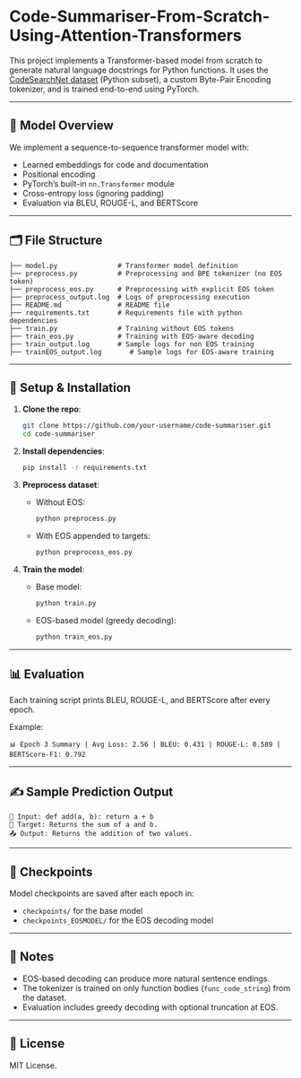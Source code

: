 # Code-Summariser-From-Scratch-Using-Attention-Transformers

This project implements a Transformer-based model from scratch to generate natural language docstrings for Python functions. It uses the [CodeSearchNet dataset](https://huggingface.co/datasets/code_search_net) (Python subset), a custom Byte-Pair Encoding tokenizer, and is trained end-to-end using PyTorch.

---

## 🧠 Model Overview

We implement a sequence-to-sequence transformer model with:
- Learned embeddings for code and documentation
- Positional encoding
- PyTorch’s built-in `nn.Transformer` module
- Cross-entropy loss (ignoring padding)
- Evaluation via BLEU, ROUGE-L, and BERTScore

---

## 🗂 File Structure

```
├── model.py               # Transformer model definition
├── preprocess.py          # Preprocessing and BPE tokenizer (no EOS token)
├── preprocess_eos.py      # Preprocessing with explicit EOS token
├── preprocess_output.log  # Logs of preprocessing execution
├── README.md              # README file
├── requirements.txt       # Requirements file with python dependencies
├── train.py               # Training without EOS tokens
├── train_eos.py           # Training with EOS-aware decoding
├── train_output.log       # Sample logs for non EOS training
├── trainEOS_output.log       # Sample logs for EOS-aware training
```

---

## 🔧 Setup & Installation

1. **Clone the repo**:
   ```bash
   git clone https://github.com/your-username/code-summariser.git
   cd code-summariser
   ```

2. **Install dependencies**:
   ```bash
   pip install -r requirements.txt
   ```

3. **Preprocess dataset**:
   - Without EOS:
     ```bash
     python preprocess.py
     ```
   - With EOS appended to targets:
     ```bash
     python preprocess_eos.py
     ```

4. **Train the model**:
   - Base model:
     ```bash
     python train.py
     ```
   - EOS-based model (greedy decoding):
     ```bash
     python train_eos.py
     ```

---

## 📊 Evaluation

Each training script prints BLEU, ROUGE-L, and BERTScore after every epoch.

Example:
```
📊 Epoch 3 Summary | Avg Loss: 2.56 | BLEU: 0.431 | ROUGE-L: 0.589 | BERTScore-F1: 0.792
```

---

## ✍️ Sample Prediction Output

```
🔢 Input: def add(a, b): return a + b
🧠 Target: Returns the sum of a and b.
📤 Output: Returns the addition of two values.
```

---

## 📁 Checkpoints

Model checkpoints are saved after each epoch in:
- `checkpoints/` for the base model
- `checkpoints_EOSMODEL/` for the EOS decoding model

---

## 🧪 Notes

- EOS-based decoding can produce more natural sentence endings.
- The tokenizer is trained on only function bodies (`func_code_string`) from the dataset.
- Evaluation includes greedy decoding with optional truncation at EOS.

---

## 📜 License

MIT License.
